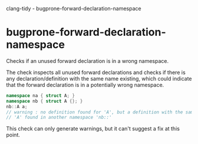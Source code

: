 clang-tidy - bugprone-forward-declaration-namespace

</div>

# bugprone-forward-declaration-namespace

Checks if an unused forward declaration is in a wrong namespace.

The check inspects all unused forward declarations and checks if there
is any declaration/definition with the same name existing, which could
indicate that the forward declaration is in a potentially wrong
namespace.

``` c++
namespace na { struct A; }
namespace nb { struct A {}; }
nb::A a;
// warning : no definition found for 'A', but a definition with the same name
// 'A' found in another namespace 'nb::'
```

This check can only generate warnings, but it can't suggest a fix at
this point.
